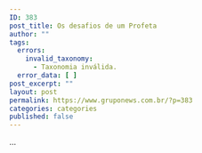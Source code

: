 ```yaml
---
ID: 383
post_title: Os desafios de um Profeta
author: ""
tags:
  errors:
    invalid_taxonomy:
      - Taxonomia inválida.
  error_data: [ ]
post_excerpt: ""
layout: post
permalink: https://www.gruponews.com.br/?p=383
categories: categories
published: false
---
```

...